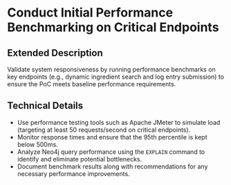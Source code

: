 # Conduct Initial Performance Benchmarking on Critical Endpoints

## Extended Description
Validate system responsiveness by running performance benchmarks on key endpoints (e.g., dynamic ingredient search and log entry submission) to ensure the PoC meets baseline performance requirements.

## Technical Details
- Use performance testing tools such as Apache JMeter to simulate load (targeting at least 50 requests/second on critical endpoints).
- Monitor response times and ensure that the 95th percentile is kept below 500ms.
- Analyze Neo4j query performance using the `EXPLAIN` command to identify and eliminate potential bottlenecks.
- Document benchmark results along with recommendations for any necessary performance improvements.